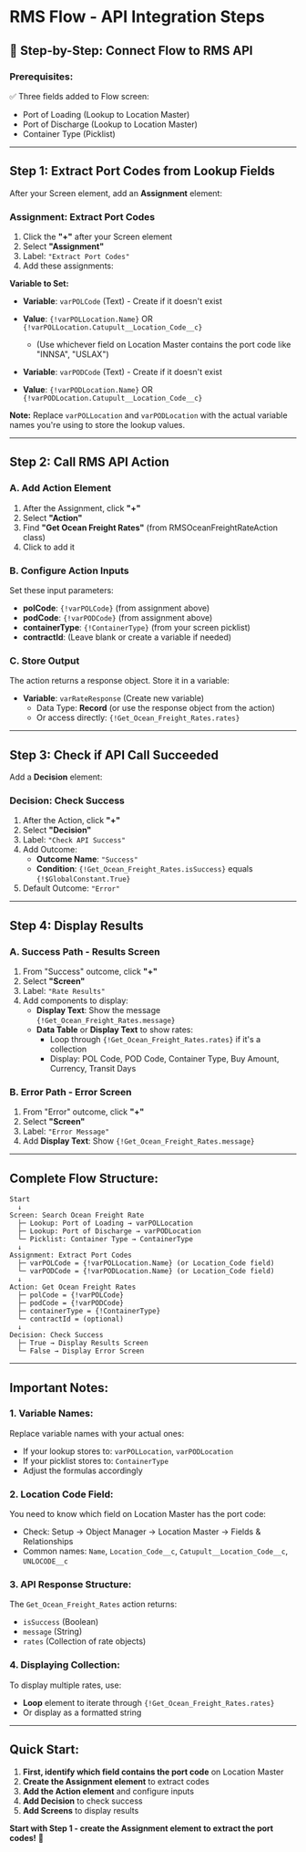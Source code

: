 # RMS Flow - API Integration Steps

## 🔗 **Step-by-Step: Connect Flow to RMS API**

### **Prerequisites:**
✅ Three fields added to Flow screen:
- Port of Loading (Lookup to Location Master)
- Port of Discharge (Lookup to Location Master)
- Container Type (Picklist)

---

## **Step 1: Extract Port Codes from Lookup Fields**

After your Screen element, add an **Assignment** element:

### **Assignment: Extract Port Codes**
1. Click the **"+"** after your Screen element
2. Select **"Assignment"**
3. Label: `"Extract Port Codes"`
4. Add these assignments:

**Variable to Set:**
- **Variable**: `varPOLCode` (Text) - Create if it doesn't exist
- **Value**: `{!varPOLLocation.Name}` OR `{!varPOLLocation.Catupult__Location_Code__c}`
  - (Use whichever field on Location Master contains the port code like "INNSA", "USLAX")

- **Variable**: `varPODCode` (Text) - Create if it doesn't exist  
- **Value**: `{!varPODLocation.Name}` OR `{!varPODLocation.Catupult__Location_Code__c}`

**Note:** Replace `varPOLLocation` and `varPODLocation` with the actual variable names you're using to store the lookup values.

---

## **Step 2: Call RMS API Action**

### **A. Add Action Element**
1. After the Assignment, click **"+"**
2. Select **"Action"**
3. Find **"Get Ocean Freight Rates"** (from RMSOceanFreightRateAction class)
4. Click to add it

### **B. Configure Action Inputs**
Set these input parameters:
- **polCode**: `{!varPOLCode}` (from assignment above)
- **podCode**: `{!varPODCode}` (from assignment above)
- **containerType**: `{!ContainerType}` (from your screen picklist)
- **contractId**: (Leave blank or create a variable if needed)

### **C. Store Output**
The action returns a response object. Store it in a variable:
- **Variable**: `varRateResponse` (Create new variable)
  - Data Type: **Record** (or use the response object from the action)
  - Or access directly: `{!Get_Ocean_Freight_Rates.rates}`

---

## **Step 3: Check if API Call Succeeded**

Add a **Decision** element:

### **Decision: Check Success**
1. After the Action, click **"+"**
2. Select **"Decision"**
3. Label: `"Check API Success"`
4. Add Outcome:
   - **Outcome Name**: `"Success"`
   - **Condition**: `{!Get_Ocean_Freight_Rates.isSuccess}` equals `{!$GlobalConstant.True}`
5. Default Outcome: `"Error"`

---

## **Step 4: Display Results**

### **A. Success Path - Results Screen**
1. From "Success" outcome, click **"+"**
2. Select **"Screen"**
3. Label: `"Rate Results"`
4. Add components to display:
   - **Display Text**: Show the message `{!Get_Ocean_Freight_Rates.message}`
   - **Data Table** or **Display Text** to show rates:
     - Loop through `{!Get_Ocean_Freight_Rates.rates}` if it's a collection
     - Display: POL Code, POD Code, Container Type, Buy Amount, Currency, Transit Days

### **B. Error Path - Error Screen**
1. From "Error" outcome, click **"+"**
2. Select **"Screen"**
3. Label: `"Error Message"`
4. Add **Display Text**: Show `{!Get_Ocean_Freight_Rates.message}`

---

## **Complete Flow Structure:**

```
Start
  ↓
Screen: Search Ocean Freight Rate
  ├─ Lookup: Port of Loading → varPOLLocation
  ├─ Lookup: Port of Discharge → varPODLocation
  └─ Picklist: Container Type → ContainerType
  ↓
Assignment: Extract Port Codes
  ├─ varPOLCode = {!varPOLLocation.Name} (or Location_Code field)
  └─ varPODCode = {!varPODLocation.Name} (or Location_Code field)
  ↓
Action: Get Ocean Freight Rates
  ├─ polCode = {!varPOLCode}
  ├─ podCode = {!varPODCode}
  ├─ containerType = {!ContainerType}
  └─ contractId = (optional)
  ↓
Decision: Check Success
  ├─ True → Display Results Screen
  └─ False → Display Error Screen
```

---

## **Important Notes:**

### **1. Variable Names:**
Replace variable names with your actual ones:
- If your lookup stores to: `varPOLLocation`, `varPODLocation`
- If your picklist stores to: `ContainerType`
- Adjust the formulas accordingly

### **2. Location Code Field:**
You need to know which field on Location Master has the port code:
- Check: Setup → Object Manager → Location Master → Fields & Relationships
- Common names: `Name`, `Location_Code__c`, `Catupult__Location_Code__c`, `UNLOCODE__c`

### **3. API Response Structure:**
The `Get_Ocean_Freight_Rates` action returns:
- `isSuccess` (Boolean)
- `message` (String)
- `rates` (Collection of rate objects)

### **4. Displaying Collection:**
To display multiple rates, use:
- **Loop** element to iterate through `{!Get_Ocean_Freight_Rates.rates}`
- Or display as a formatted string

---

## **Quick Start:**

1. **First, identify which field contains the port code** on Location Master
2. **Create the Assignment element** to extract codes
3. **Add the Action element** and configure inputs
4. **Add Decision** to check success
5. **Add Screens** to display results

**Start with Step 1 - create the Assignment element to extract the port codes!** 🚀

